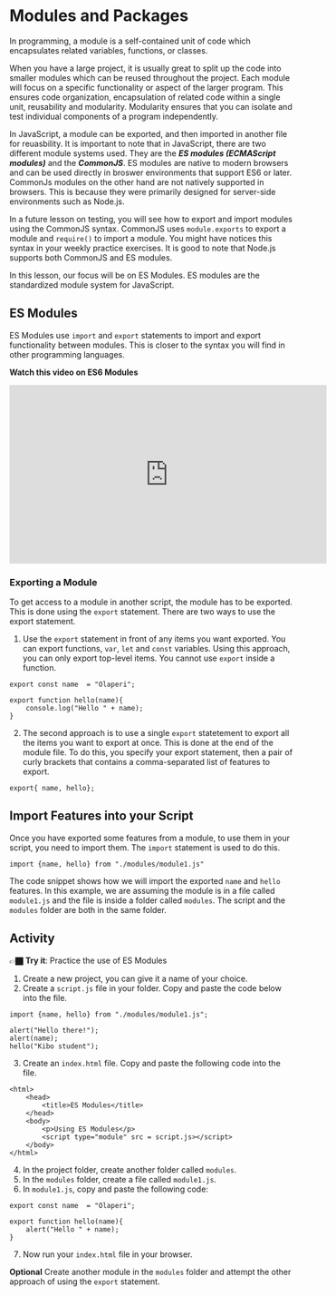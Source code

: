 # Modules and Packages
In programming, a module is a self-contained unit of code which encapsulates related variables, functions, or classes. 

When you have a large project, it is usually great to split up the code into smaller modules which can be reused throughout the project. Each module will focus on a specific functionality or aspect of the larger program. This ensures code organization, encapsulation of related code within a single unit, reusability and modularity. Modularity ensures that you can isolate and test individual components of a program independently.

In JavaScript, a module can be exported, and then imported in another file for reuasbility. It is important to note that in JavaScript, there are two different module systems used. They are the _**ES modules (ECMAScript modules)**_ and the _**CommonJS**_. ES modules are native to modern browsers and can be used directly in broswer environments that support ES6 or later. CommonJs modules on the other hand are not natively supported in browsers. This is because they were primarily designed for server-side environments such as Node.js. 

In a future lesson on testing, you will see how to export and import modules using the CommonJS syntax. CommonJS uses `module.exports` to export a module and `require()` to import a module. You might have notices this syntax in your weekly practice exercises. It is good to note that Node.js supports both CommonJS and ES modules.

In this lesson, our focus will be on ES Modules. ES modules are the standardized module system for JavaScript.

## ES Modules
ES Modules use `import` and `export` statements to import and export functionality between modules. This is closer to the syntax you will find in other programming languages.

<strong>Watch this video on ES6 Modules</strong>
<iframe width="560" height="315" src="https://www.youtube.com/embed/cRHQNNcYf6s?si=VDkBXI4PPNFi4Oxo" title="YouTube video player" frameborder="0" allow="accelerometer; autoplay; clipboard-write; encrypted-media; gyroscope; picture-in-picture; web-share" allowfullscreen></iframe>

### Exporting  a Module
To get access to a module in another script, the module has to be exported. This is done using the `export` statement. There are two ways to use the export statement.
1. Use the `export` statement in front of any items you want exported. You can export functions, `var`, `let` and `const` variables. Using this approach, you can only export top-level items. You cannot use `export` inside a function.

```
export const name  = "Olaperi";

export function hello(name){
    console.log("Hello " + name);
}
```

2. The second approach is to use a single `export` statetement to export all the items you want to export at once. This is done at the end of the module file. To do this, you specify your export statement, then a pair of curly brackets that contains a comma-separated list of features to export.


```
export{ name, hello};
```

## Import Features into your Script
Once you have exported some features from a module, to use them in your script, you need to import them. The `import` statement is used to do this.

```
import {name, hello} from "./modules/module1.js"
```

The code snippet shows how we will import the exported `name` and `hello` features. In this example, we are assuming the module is in a file called `module1.js` and the file is inside a folder called `modules`. The script and the `modules` folder are both in the same folder.

## Activity
👉🏿 **Try it**: Practice the use of ES Modules

1. Create a new project, you can give it a name of your choice.
2. Create a `script.js` file in your folder. Copy and paste the code below into the file.
```
import {name, hello} from "./modules/module1.js";

alert("Hello there!");
alert(name);
hello("Kibo student");
```
3. Create an `index.html` file. Copy and paste the following code into the file.
```
<html>
    <head>
        <title>ES Modules</title>
    </head>
    <body>
        <p>Using ES Modules</p>
        <script type="module" src = script.js></script>
    </body>
</html>
```
4. In the project folder, create another folder called `modules`.
5. In the `modules` folder, create a file called `module1.js`.
6. In `module1.js`, copy and paste the following code:
```
export const name  = "Olaperi";

export function hello(name){
    alert("Hello " + name);
}
```

7. Now run your `index.html` file in your browser.

**Optional**
Create another module in the `modules` folder and attempt the other approach of using the `export` statement.